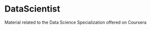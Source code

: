 DataScientist
=============

Material related to the Data Science Specialization offered on Coursera
